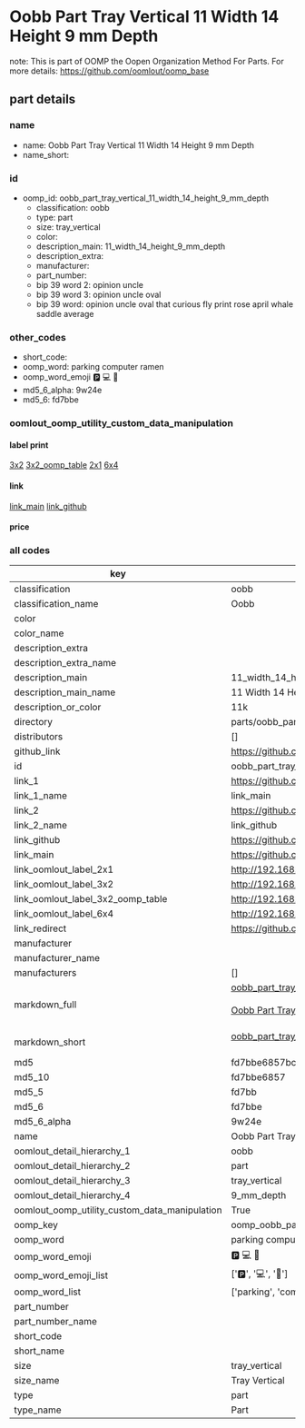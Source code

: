 # Oobb Part Tray Vertical 11 Width 14 Height 9 mm Depth  

note: This is part of OOMP the Oopen Organization Method For Parts. For more details: https://github.com/oomlout/oomp_base

##  part details
  







### name
* name: Oobb Part Tray Vertical 11 Width 14 Height 9 mm Depth
* name_short: 
### id
* oomp_id: oobb_part_tray_vertical_11_width_14_height_9_mm_depth
  * classification: oobb
  * type: part
  * size: tray_vertical
  * color: 
  * description_main: 11_width_14_height_9_mm_depth
  * description_extra: 
  * manufacturer: 
  * part_number: 
  * bip 39 word 2: opinion uncle
  * bip 39 word 3: opinion uncle oval
  * bip 39 word: opinion uncle oval that curious fly print rose april whale saddle average

### other_codes
* short_code: 
* oomp_word: parking computer ramen
* oomp_word_emoji :parking: :computer: :ramen:
* md5_6_alpha: 9w24e
* md5_6: fd7bbe






### oomlout_oomp_utility_custom_data_manipulation
#### label print
[3x2](http://192.168.1.245:1112/?label=oomp%209w24e)
[3x2_oomp_table](http://192.168.1.108:1112/?label=oomp%209w24e)
[2x1](http://192.168.1.242:1112/?label=oomp%209w24e)
[6x4](http://192.168.1.55:1112/?label=oomp%209w24e)    

#### link

[link_main](https://github.com/oomlout/oomlout_oomp_version_1_messy/tree/main/parts/oobb_part_tray_vertical_11_width_14_height_9_mm_depth) [link_github](https://github.com/oomlout/oomlout_oomp_version_1_messy/tree/main/parts/oobb_part_tray_vertical_11_width_14_height_9_mm_depth)                             

#### price







### all codes 
| key | value |  
| --- | --- |  
| classification | oobb |  
| classification_name | Oobb |  
| color |  |  
| color_name |  |  
| description_extra |  |  
| description_extra_name |  |  
| description_main | 11_width_14_height_9_mm_depth |  
| description_main_name | 11 Width 14 Height 9 mm Depth |  
| description_or_color | 11k |  
| directory | parts/oobb_part_tray_vertical_11_width_14_height_9_mm_depth |  
| distributors | [] |  
| github_link | https://github.com/oomlout/oomlout_oomp_part_src/tree/main/parts/oobb_part_tray_vertical_11_width_14_height_9_mm_depth |  
| id | oobb_part_tray_vertical_11_width_14_height_9_mm_depth |  
| link_1 | https://github.com/oomlout/oomlout_oomp_version_1_messy/tree/main/parts/oobb_part_tray_vertical_11_width_14_height_9_mm_depth |  
| link_1_name | link_main |  
| link_2 | https://github.com/oomlout/oomlout_oomp_version_1_messy/tree/main/parts/oobb_part_tray_vertical_11_width_14_height_9_mm_depth |  
| link_2_name | link_github |  
| link_github | https://github.com/oomlout/oomlout_oomp_version_1_messy/tree/main/parts/oobb_part_tray_vertical_11_width_14_height_9_mm_depth |  
| link_main | https://github.com/oomlout/oomlout_oomp_version_1_messy/tree/main/parts/oobb_part_tray_vertical_11_width_14_height_9_mm_depth |  
| link_oomlout_label_2x1 | http://192.168.1.242:1112/?label=oomp%209w24e |  
| link_oomlout_label_3x2 | http://192.168.1.245:1112/?label=oomp%209w24e |  
| link_oomlout_label_3x2_oomp_table | http://192.168.1.108:1112/?label=oomp%209w24e |  
| link_oomlout_label_6x4 | http://192.168.1.55:1112/?label=oomp%209w24e |  
| link_redirect | https://github.com/oomlout/oomlout_oomp_version_1_messy/tree/main/parts/oobb_part_tray_vertical_11_width_14_height_9_mm_depth |  
| manufacturer |  |  
| manufacturer_name |  |  
| manufacturers | [] |  
| markdown_full | [oobb_part_tray_vertical_11_width_14_height_9_mm_depth](none)<br>[](none)<br>[Oobb Part Tray Vertical 11 Width 14 Height 9 Mm Depth](none)<br><br> |  
| markdown_short | [oobb_part_tray_vertical_11_width_14_height_9_mm_depth](none)<br><br> |  
| md5 | fd7bbe6857bc1559679afdff3b7b24db |  
| md5_10 | fd7bbe6857 |  
| md5_5 | fd7bb |  
| md5_6 | fd7bbe |  
| md5_6_alpha | 9w24e |  
| name | Oobb Part Tray Vertical 11 Width 14 Height 9 mm Depth |  
| oomlout_detail_hierarchy_1 | oobb |  
| oomlout_detail_hierarchy_2 | part |  
| oomlout_detail_hierarchy_3 | tray_vertical |  
| oomlout_detail_hierarchy_4 | 9_mm_depth |  
| oomlout_oomp_utility_custom_data_manipulation | True |  
| oomp_key | oomp_oobb_part_tray_vertical_11_width_14_height_9_mm_depth |  
| oomp_word | parking computer ramen |  
| oomp_word_emoji | :parking: :computer: :ramen: |  
| oomp_word_emoji_list | [':parking:', ':computer:', ':ramen:'] |  
| oomp_word_list | ['parking', 'computer', 'ramen'] |  
| part_number |  |  
| part_number_name |  |  
| short_code |  |  
| short_name |  |  
| size | tray_vertical |  
| size_name | Tray Vertical |  
| type | part |  
| type_name | Part |  
